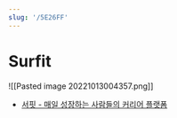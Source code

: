 ```yaml
---
slug: '/5E26FF'
---
```


# Surfit

![[Pasted image 20221013004357.png]]

- [서핏 - 매일 성장하는 사람들의 커리어 플랫폼](https://www.surfit.io/)
